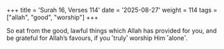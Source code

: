+++
title = 'Surah 16, Verses 114'
date = '2025-08-27'
weight = 114
tags = ["allah", "good", "worship"]
+++

So eat from the good, lawful things which Allah has provided for you, and be grateful for Allah’s favours, if you ˹truly˺ worship Him ˹alone˺.